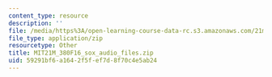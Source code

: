 ```yaml
---
content_type: resource
description: ''
file: /media/https%3A/open-learning-course-data-rc.s3.amazonaws.com/21m-380-music-and-technology-recording-techniques-and-audio-production-fall-2016/59291bf6a1642f5fef7d8f70c4e5ab24_MIT21M_380F16_sox_audio_files.zip
file_type: application/zip
resourcetype: Other
title: MIT21M_380F16_sox_audio_files.zip
uid: 59291bf6-a164-2f5f-ef7d-8f70c4e5ab24
---
```

